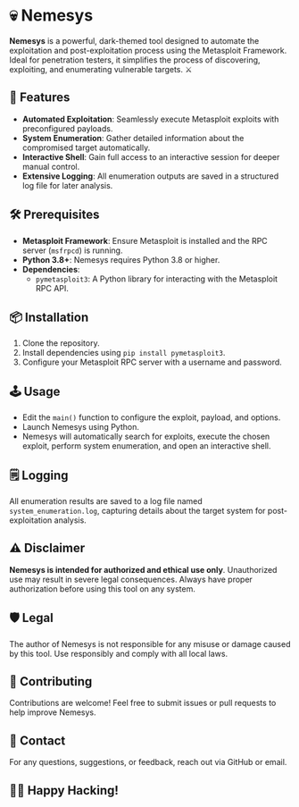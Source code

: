 # 💀 Nemesys

**Nemesys** is a powerful, dark-themed tool designed to automate the exploitation and post-exploitation process using the Metasploit Framework. Ideal for penetration testers, it simplifies the process of discovering, exploiting, and enumerating vulnerable targets. ⚔️

## 🚀 Features
- **Automated Exploitation**: Seamlessly execute Metasploit exploits with preconfigured payloads.
- **System Enumeration**: Gather detailed information about the compromised target automatically.
- **Interactive Shell**: Gain full access to an interactive session for deeper manual control.
- **Extensive Logging**: All enumeration outputs are saved in a structured log file for later analysis.

## 🛠️ Prerequisites
- **Metasploit Framework**: Ensure Metasploit is installed and the RPC server (`msfrpcd`) is running.
- **Python 3.8+**: Nemesys requires Python 3.8 or higher.
- **Dependencies**:
  - `pymetasploit3`: A Python library for interacting with the Metasploit RPC API.

## 📦 Installation
1. Clone the repository.
2. Install dependencies using `pip install pymetasploit3`.
3. Configure your Metasploit RPC server with a username and password.

## 🕹️ Usage
- Edit the `main()` function to configure the exploit, payload, and options.
- Launch Nemesys using Python.
- Nemesys will automatically search for exploits, execute the chosen exploit, perform system enumeration, and open an interactive shell.

## 🗒️ Logging
All enumeration results are saved to a log file named `system_enumeration.log`, capturing details about the target system for post-exploitation analysis.

## ⚠️ Disclaimer
**Nemesys is intended for authorized and ethical use only**. Unauthorized use may result in severe legal consequences. Always have proper authorization before using this tool on any system.

## 🛡️ Legal
The author of Nemesys is not responsible for any misuse or damage caused by this tool. Use responsibly and comply with all local laws.

## 🖤 Contributing
Contributions are welcome! Feel free to submit issues or pull requests to help improve Nemesys.

## 💬 Contact
For any questions, suggestions, or feedback, reach out via GitHub or email.

## 🏴‍☠️ Happy Hacking!